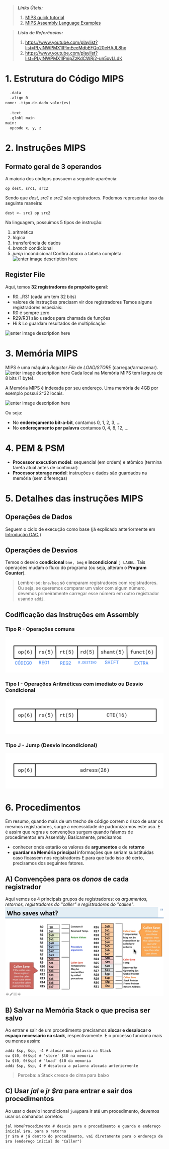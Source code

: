 >  ***Links Úteis:***
> 1. [MIPS  quick tutorial](http://logos.cs.uic.edu/366/notes/mips%20quick%20tutorial.htm)
> 2. [MIPS Assembly Language Examples](https://courses.cs.washington.edu/courses/cse378/03wi/lectures/mips-asm-examples.html)

>  ***Lista de Referências:***
> 1. https://www.youtube.com/playlist?list=PLylNWPMX1lPlmEeeMdbEFQo20eHAJL8hx
> 2. https://www.youtube.com/playlist?list=PLylNWPMX1lPnipZzKdCWRj2-un5xvLLdK

# 1. Estrutura do Código MIPS
```
  .data
  .align 0
nome: .tipo-de-dado valor(es)  

  .text
  .globl main
main: 
  opcode x, y, z
```

# 2. Instruções MIPS
## Formato geral de 3 operandos
A maioria dos códigos possuem a seguinte aparência:
```
op dest, src1, src2
```
Sendo que *dest, src1 e src2* são registradores. Podemos representar isso da seguinte maneira:
```
dest <- src1 op src2
```
Na linguagem, possuímos 5 tipos de instrução:
1. aritmética
2. lógica
3. transferência de dados
4. *branch* condicional
5. *jump* incondicional
Confira abaixo a tabela completa:
![enter image description here](https://lh3.googleusercontent.com/qm3xYxQlMIhJHKeVMPeSA0yy7JuHxFBhy9iCdJlc3RX1EQJsCnNYA8SuT_jgCPTxbmfU1gvg9dZM)

## Register File
Aqui, temos **32 registradores de propósito geral**:
- R0...R31 (cada um tem 32 bits)
- valores de instruções precisam vir dos registradores
Temos alguns registradores especiais:
- R0 é sempre zero
- R29/R31 são usados para chamada de funções
- Hi & Lo guardam resultados de multiplicação

![enter image description here](https://lh3.googleusercontent.com/X3bCiqey-3vaEcBLt1T-83cNs2nWtNLR-WE_uvJGPNwuEopmO5gvOk8DYL1xoD8JourhI4nfMRIB)

# 3. Memória MIPS
MIPS é uma máquina *Register File* de *LOAD/STORE* (carregar/armazenar).
![enter image description here](https://lh3.googleusercontent.com/3zePqjPuqRXektIVAcl1egs-YD9PCDsAfSjcgnIDFW8W3_A3sCA24m3fVagf3gsFFi0PycfQsgGh)
Cada local na Memória MIPS tem largura de 8 bits (1 byte).

A Memória MIPS é indexada por seu endereço. Uma memória de 4GB por exemplo possui 2^32 locais.

![enter image description here](https://lh3.googleusercontent.com/6s8LE7m-9H6nv_gS3p6JsNwgPZIXMsmBK5trBVMYmQIxF3qtetT9YDhbiscucCgz5sgl-cPupwfy)

Ou seja:
- No **endereçamento bit-a-bit**, contamos 0, 1, 2, 3, ...
- No **endereçamento por palavra** contamos 0, 4, 8, 12, ...

# 4. PEM & PSM
- **Processor execution model**: sequencial (em ordem) e atômico (termina tarefa atual antes de continuar)
- **Processor storage model**: instruções e dados são guardados na memória (sem diferenças)

# 5. Detalhes das instruções MIPS 
## Operações de Dados
Seguem o ciclo de execução como base (já explicado anteriormente em [Introdução OAC.)](https://github.com/felipemnds/computer-science-notebook/blob/master/organizacao-arquitetura-computadores/introducao-oac.md)
## Operações de Desvios
Temos o desvio **condicional** ` bne, beq ` e **incondicional** ` j LABEL `. Tais operações mudam o fluxo do programa (ou seja, alteram o **Program Counter**).
> Lembre-se: ` bne/beq ` só comparam registradores com registradores. Ou seja, se queremos comparar um valor com algum número, devemos primeiramente carregar esse número em outro registrador usando ` addi `.

## Codificação das Instruções em Assembly
### Tipo R - Operações comuns

![Representação](https://github.com/felipemnds/computer-science-notebook/blob/master/organizacao-arquitetura-computadores/autodraw15_03_201923_28_05.png)

### Tipo I - Operações Aritméticas com imediato ou Desvio Condicional

![Representação](https://github.com/felipemnds/computer-science-notebook/blob/master/organizacao-arquitetura-computadores/autodraw15_03_201923_31_12.png)

### Tipo J - Jump (Desvio incondicional)

![Representação](https://github.com/felipemnds/computer-science-notebook/blob/master/organizacao-arquitetura-computadores/autodraw15_03_201923_32_46.png)

# 6. Procedimentos
Em resumo, quando mais de um trecho de código correm o risco de usar os mesmos registradores, surge a necessidade de padronizarmos este uso. E é assim que regras e convenções surgem quando falamos de procedimentos em Assembly.
Basicamente, precisamos:
- conhecer onde estarão os valores de **argumentos** e de **retorno**
- **guardar na Memória principal** informações que seriam substituídas caso ficassem nos registradores
E para que tudo isso dê certo, precisamos dos seguintes fatores.
## A) Convenções para os *donos* de cada registrador
Aqui vemos os 4 principais grupos de registradores: os *argumentos, retornos, registradores do "caller" e registradores do "callee"*.
![Representação](https://github.com/felipemnds/computer-science-notebook/blob/master/organizacao-arquitetura-computadores/whosaveswhat.png)
## B) Salvar na Memória Stack o que precisa ser salvo
Ao entrar e sair de um procedimento precisamos **alocar e desalocar o espaço necessário na stack**, respectivamente. E o processo funciona mais ou menos assim:
```
addi $sp, $sp, -4 # alocar uma palavra na Stack
sw $t0, 0($sp) # 'store' $t0 na memoria
lw $t0, 0($sp) # 'load' $t0 da memoria
addi $sp, $sp, 4 # desaloca a palavra alocada anteriormente
```
> Perceba: a Stack cresce de cima para baixo
## C) Usar *jal* e *jr $ra* para entrar e sair dos procedimentos
Ao usar o desvio incondicional ` jump `para ir até um procedimento, devemos usar os comandos corretos:
```
jal NomeProcedimento # desvia para o procedimento e guarda o endereço inicial $ra, para o retorno
jr $ra # já dentro do procedimento, vai diretamente para o endereço de $ra (endereço inicial do "Caller")
```
<!--stackedit_data:
eyJoaXN0b3J5IjpbLTEyMTQ4MTUxM119
-->